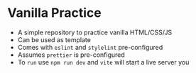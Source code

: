 # Vanilla Practice

- A simple repository to practice vanilla HTML/CSS/JS
- Can be used as template
- Comes with `eslint` and `stylelint` pre-configured
- Assumes `prettier` is pre-configured
- To `run` use `npm run dev` and `vite` will start a live server you
